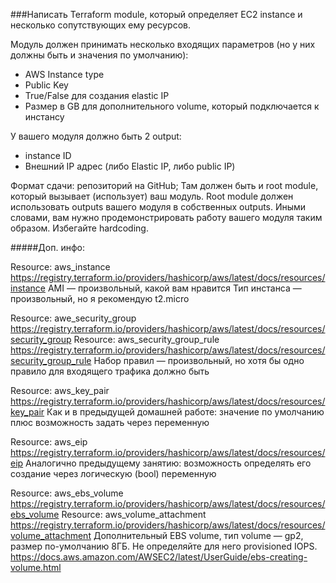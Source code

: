 ###Написать Terraform module, который определяет EC2 instance и несколько сопутствующих ему ресурсов.

Модуль должен принимать несколько входящих параметров (но у них должны быть и значения по умолчанию):

- AWS Instance type
- Public Key
- True/False для создания elastic IP
- Размер в GB для дополнительного volume, который подключается к инстансу

У вашего модуля должно быть 2 output:

- instance ID
- Внешний IP адрес (либо Elastic IP, либо public IP)

Формат сдачи: репозиторий на GitHub; Там должен быть и root module, который вызывает (использует) ваш модуль. Root module должен использовать outputs вашего модуля в собственных outputs. Иными словами, вам нужно продемонстрировать работу вашего модуля таким образом.
Избегайте hardcoding.


#####Доп. инфо:

Resource: aws_instance
https://registry.terraform.io/providers/hashicorp/aws/latest/docs/resources/instance
AMI — произвольный, какой вам нравится
Тип инстанса — произвольный, но я рекомендую t2.micro

Resource: awe_security_group
https://registry.terraform.io/providers/hashicorp/aws/latest/docs/resources/security_group
Resource: aws_security_group_rule
https://registry.terraform.io/providers/hashicorp/aws/latest/docs/resources/security_group_rule
Набор правил — произвольный, но хотя бы одно правило для входящего трафика должно быть

Resource: aws_key_pair
https://registry.terraform.io/providers/hashicorp/aws/latest/docs/resources/key_pair
Как и в предыдущей домашней работе: значение по умолчанию плюс возможность задать через переменную

Resource: aws_eip
https://registry.terraform.io/providers/hashicorp/aws/latest/docs/resources/eip
Аналогично предыдущему занятию: возможность определять его создание через логическую (bool) переменную

Resource: aws_ebs_volume
https://registry.terraform.io/providers/hashicorp/aws/latest/docs/resources/ebs_volume
Resource: aws_volume_attachment
https://registry.terraform.io/providers/hashicorp/aws/latest/docs/resources/volume_attachment
Дополнительный EBS volume, тип volume — gp2, размер по-умолчанию 8ГБ.
Не определяйте для него provisioned IOPS.
https://docs.aws.amazon.com/AWSEC2/latest/UserGuide/ebs-creating-volume.html 
